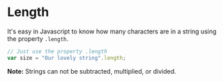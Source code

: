 # Length

It's easy in Javascript to know how many characters are in a string using the property `.length`.

```javascript
// Just use the property .length
var size = "Our lovely string".length;
```

**Note:** Strings can not be subtracted, multiplied, or divided.

